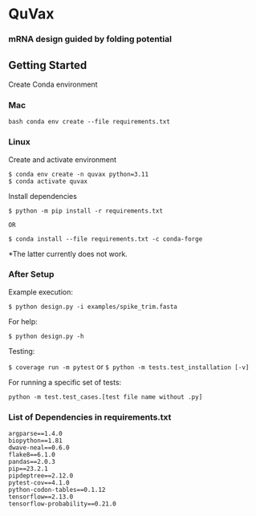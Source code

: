# QuVax
### mRNA design guided by folding potential

## Getting Started

Create Conda environment

### Mac

```bash conda env create --file requirements.txt```

### Linux

Create and activate environment

```
$ conda env create -n quvax python=3.11
$ conda activate quvax
```

Install dependencies

```
$ python -m pip install -r requirements.txt

OR

$ conda install --file requirements.txt -c conda-forge
```

*The latter currently does not work.

### After Setup

Example execution:

```
$ python design.py -i examples/spike_trim.fasta
````

For help:

```$ python design.py -h```

Testing:

```$ coverage run -m pytest``` or ```$ python -m tests.test_installation [-v]```

For running a specific set of tests:

```python -m test.test_cases.[test file name without .py]```

### List of Dependencies in requirements.txt

```
argparse==1.4.0
biopython==1.81
dwave-neal==0.6.0
flake8==6.1.0
pandas==2.0.3
pip==23.2.1
pipdeptree==2.12.0
pytest-cov==4.1.0
python-codon-tables==0.1.12
tensorflow==2.13.0
tensorflow-probability==0.21.0
```
